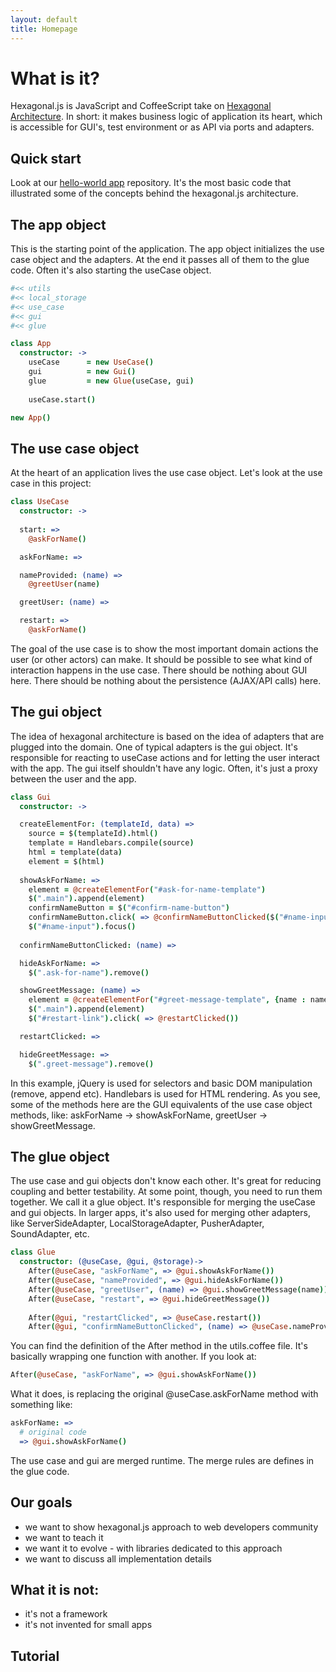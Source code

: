 ```yaml
---
layout: default
title: Homepage
---
```

# What is it?

Hexagonal.js is JavaScript and CoffeeScript take on [Hexagonal Architecture](http://alistair.cockburn.us/Hexagonal+architecture). In short: it makes business logic of application its heart, which is accessible for GUI's, test environment or as API via ports and adapters.


Quick start
-----------

Look at our [hello-world app](https://github.com/hexagonaljs/hello-world) repository.
It's the most basic code that illustrated some of the concepts behind the hexagonal.js architecture.

The app object
--------------

This is the starting point of the application. The app object initializes the use case object and the adapters. At the end it passes all of them to the glue code. Often it's also starting the useCase object.

```coffeescript
#<< utils
#<< local_storage
#<< use_case
#<< gui
#<< glue

class App
  constructor: ->
    useCase      = new UseCase()
    gui          = new Gui()
    glue         = new Glue(useCase, gui)
    
    useCase.start()

new App()
```

The use case object
-------------------

At the heart of an application lives the use case object. Let's look at the use case in this project:

```coffeescript
class UseCase
  constructor: ->
    
  start: =>
    @askForName()

  askForName: =>

  nameProvided: (name) =>
    @greetUser(name)

  greetUser: (name) =>

  restart: =>
    @askForName()
```

The goal of the use case is to show the most important domain actions the user (or other actors) can make. It should be possible to see what kind of interaction happens in the use case. There should be nothing about GUI here. There should be nothing about the persistence (AJAX/API calls) here.

The gui object
--------------

The idea of hexagonal architecture is based on the idea of adapters that are plugged into the domain. One of typical adapters is the gui object. It's responsible for reacting to useCase actions and for letting the user interact with the app. The gui itself shouldn't have any logic. Often, it's just a proxy between the user and the app.

```coffeescript
class Gui
  constructor: ->

  createElementFor: (templateId, data) =>
    source = $(templateId).html()
    template = Handlebars.compile(source)
    html = template(data)
    element = $(html)
  
  showAskForName: =>
    element = @createElementFor("#ask-for-name-template")
    $(".main").append(element)
    confirmNameButton = $("#confirm-name-button")
    confirmNameButton.click( => @confirmNameButtonClicked($("#name-input").val()))
    $("#name-input").focus()
    
  confirmNameButtonClicked: (name) =>

  hideAskForName: =>
    $(".ask-for-name").remove()

  showGreetMessage: (name) =>
    element = @createElementFor("#greet-message-template", {name : name})
    $(".main").append(element)
    $("#restart-link").click( => @restartClicked())

  restartClicked: =>

  hideGreetMessage: =>
    $(".greet-message").remove()
```

In this example, jQuery is used for selectors and basic DOM manipulation (remove, append etc). Handlebars is used for HTML rendering. As you see, some of the methods here are the GUI equivalents of the use case object methods, like: askForName -> showAskForName, greetUser -> showGreetMessage.

The glue object
---------------

The use case and gui objects don't know each other. It's great for reducing coupling and better testability. At some point, though, you need to run them together. We call it a glue object. It's responsible for merging the useCase and gui objects. In larger apps, it's also used for merging other adapters, like ServerSideAdapter, LocalStorageAdapter, PusherAdapter, SoundAdapter, etc.

```coffeescript
class Glue
  constructor: (@useCase, @gui, @storage)->
    After(@useCase, "askForName", => @gui.showAskForName())
    After(@useCase, "nameProvided", => @gui.hideAskForName())
    After(@useCase, "greetUser", (name) => @gui.showGreetMessage(name))
    After(@useCase, "restart", => @gui.hideGreetMessage())
    
    After(@gui, "restartClicked", => @useCase.restart())
    After(@gui, "confirmNameButtonClicked", (name) => @useCase.nameProvided(name))
```

You can find the definition of the After method in the utils.coffee file. It's basically wrapping one function with another. If you look at:

```coffeescript
After(@useCase, "askForName", => @gui.showAskForName())
```

What it does, is replacing the original @useCase.askForName method with something like:

```coffeescript
askForName: =>
  # original code
  => @gui.showAskForName()
```

The use case and gui are merged runtime. The merge rules are defines in the glue code.

## Our goals

* we want to show hexagonal.js approach to web developers community
* we want to teach it
* we want it to evolve - with libraries dedicated to this approach
* we want to discuss all implementation details

## What it is not:
* it's not a framework
* it's not invented for small apps

## Tutorial